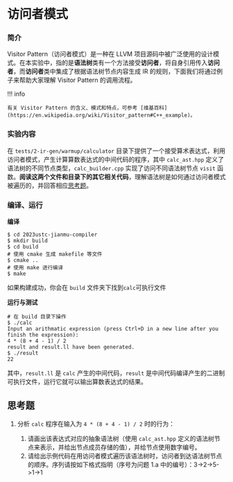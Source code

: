 # 访问者模式

### 简介

Visitor Pattern（访问者模式）是一种在 LLVM 项目源码中被广泛使用的设计模式。在本实验中，指的是**语法树**类有一个方法接受**访问者**，将自身引用传入**访问者**，而**访问者**类中集成了根据语法树节点内容生成 IR 的规则，下面我们将通过例子来帮助大家理解 Visitor Pattern 的调用流程。

!!! info

    有关 Visitor Pattern 的含义、模式和特点，可参考 [维基百科](https://en.wikipedia.org/wiki/Visitor_pattern#C++_example)。

### 实验内容

<!-- TODO: 重写 -->

在 `tests/2-ir-gen/warmup/calculator` 目录下提供了一个接受算术表达式，利用访问者模式，产生计算算数表达式的中间代码的程序，其中 `calc_ast.hpp` 定义了语法树的不同节点类型，`calc_builder.cpp` 实现了访问不同语法树节点 `visit` 函数。**阅读这两个文件和目录下的其它相关代码**，理解语法树是如何通过访问者模式被遍历的，并回答相应[思考题](./visitor_pattern.md#思考题)。

### 编译、运行

**编译**

```shell
$ cd 2023ustc-jianmu-compiler
$ mkdir build
$ cd build
# 使用 cmake 生成 makefile 等文件
$ cmake ..
# 使用 make 进行编译
$ make
```

如果构建成功，你会在 `build` 文件夹下找到`calc`可执行文件

**运行与测试**

```shell
# 在 build 目录下操作
$ ./calc
Input an arithmatic expression (press Ctrl+D in a new line after you finish the expression):
4 * (8 + 4 - 1) / 2
result and result.ll have been generated.
$ ./result
22
```

其中，`result.ll` 是 `calc` 产生的中间代码，`result` 是中间代码编译产生的二进制可执行文件，运行它就可以输出算数表达式的结果。

## 思考题

1. 分析 `calc` 程序在输入为 `4 * (8 + 4 - 1) / 2` 时的行为：

   1. 请画出该表达式对应的抽象语法树（使用 `calc_ast.hpp` 定义的语法树节点来表示，并给出节点成员存储的值），并给节点使用数字编号。
   2. 请给出示例代码在用访问者模式遍历该语法树时，访问者到达语法树节点的顺序。序列请按如下格式指明（序号为问题 1.a 中的编号）：3->2->5->1->1
